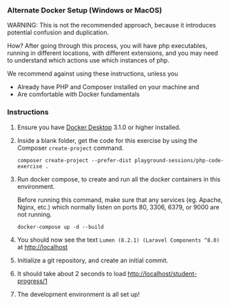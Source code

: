 ### Alternate Docker Setup (Windows or MacOS)

WARNING: This is not the recommended approach, because it introduces potential confusion and duplication.

How? After going through this process, you will have php executables, running in different locations,
with different extensions, and you may need to understand which actions use which instances of php. 

We recommend against using these instructions, unless you
- Already have PHP and Composer installed on your machine and
- Are comfortable with Docker fundamentals

### Instructions

1. Ensure you have [Docker Desktop](https://www.docker.com/products/docker-desktop) 3.1.0 or higher installed.
   
1. Inside a blank folder, get the code for this exercise by using the Composer `create-project` command.

   ```
   composer create-project --prefer-dist playground-sessions/php-code-exercise .
   ```

1. Run docker compose, to create and run all the docker containers in this environment.

   Before running this command, make sure that any services (eg. Apache, Nginx, etc.) which normally listen
   on ports 80, 3306, 6379, or 9000 are not running.
   ```
   docker-compose up -d --build
   ```

1. You should now see the text `Lumen (8.2.1) (Laravel Components ^8.0)` at [http://localhost](http://localhost)

1. Initialize a git repository, and create an initial commit.

1. It should take about 2 seconds to load [http://localhost/student-progress/1](http://localhost/student-progress/1)

1. The development environment is all set up!
